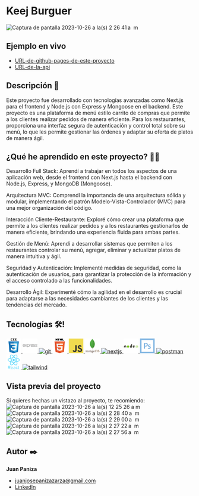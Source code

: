 # Keej Burguer
![Captura de pantalla 2023-10-26 a la(s) 2 26 41 a  m](https://github.com/JuanPaniza/Keej-Burger/assets/138939235/4abd91ad-c054-448b-b378-8f3f832481da)


## Ejemplo en vivo
- [URL-de-github-pages-de-este-proyecto](URL-de-github-pages-de-este-proyecto)
- [URL-de-la-api](URL-de-la-api)

## Descripción 📑
Este proyecto fue desarrollado con tecnologías avanzadas como Next.js para el frontend y Node.js con Express y Mongoose en el backend. Este proyecto es una plataforma de menú estilo carrito de compras que permite a los clientes realizar pedidos de manera eficiente. Para los restaurantes, proporciona una interfaz segura de autenticación y control total sobre su menú, lo que les permite gestionar las órdenes y adaptar su oferta de platos de manera ágil.

## ¿Qué he aprendido en este proyecto? 🙇🏻 

Desarrollo Full Stack: Aprendí a trabajar en todos los aspectos de una aplicación web, desde el frontend con Next.js hasta el backend con Node.js, Express, y MongoDB (Mongoose).

Arquitectura MVC: Comprendí la importancia de una arquitectura sólida y modular, implementando el patrón Modelo-Vista-Controlador (MVC) para una mejor organización del código.

Interacción Cliente-Restaurante: Exploré cómo crear una plataforma que permite a los clientes realizar pedidos y a los restaurantes gestionarlos de manera eficiente, brindando una experiencia fluida para ambas partes.

Gestión de Menú: Aprendí a desarrollar sistemas que permiten a los restaurantes controlar su menú, agregar, eliminar y actualizar platos de manera intuitiva y ágil.

Seguridad y Autenticación: Implementé medidas de seguridad, como la autenticación de usuarios, para garantizar la protección de la información y el acceso controlado a las funcionalidades.

Desarrollo Ágil: Experimenté cómo la agilidad en el desarrollo es crucial para adaptarse a las necesidades cambiantes de los clientes y las tendencias del mercado.

## Tecnologías 🛠!

<!-- Iconos sacados de: https://github.com/hendrasob/badges/blob/master/README.md y https://github.com/alexandresanlim/Badges4-README.md-Profile -->
<p align="left"> <a href="https://www.w3schools.com/css/" target="_blank" rel="noreferrer"> <img src="https://raw.githubusercontent.com/devicons/devicon/master/icons/css3/css3-original-wordmark.svg" alt="css3" width="40" height="40"/> </a> <a href="https://expressjs.com" target="_blank" rel="noreferrer"> <img src="https://raw.githubusercontent.com/devicons/devicon/master/icons/express/express-original-wordmark.svg" alt="express" width="40" height="40"/> </a> <a href="https://git-scm.com/" target="_blank" rel="noreferrer"> <img src="https://www.vectorlogo.zone/logos/git-scm/git-scm-icon.svg" alt="git" width="40" height="40"/> </a> <a href="https://www.w3.org/html/" target="_blank" rel="noreferrer"> <img src="https://raw.githubusercontent.com/devicons/devicon/master/icons/html5/html5-original-wordmark.svg" alt="html5" width="40" height="40"/> </a> <a href="https://developer.mozilla.org/en-US/docs/Web/JavaScript" target="_blank" rel="noreferrer"> <img src="https://raw.githubusercontent.com/devicons/devicon/master/icons/javascript/javascript-original.svg" alt="javascript" width="40" height="40"/> </a> <a href="https://www.mongodb.com/" target="_blank" rel="noreferrer"> <img src="https://raw.githubusercontent.com/devicons/devicon/master/icons/mongodb/mongodb-original-wordmark.svg" alt="mongodb" width="40" height="40"/> </a> <a href="https://nextjs.org/" target="_blank" rel="noreferrer"> <img src="https://cdn.worldvectorlogo.com/logos/nextjs-2.svg" alt="nextjs" width="40" height="40"/> </a> <a href="https://nodejs.org" target="_blank" rel="noreferrer"> <img src="https://raw.githubusercontent.com/devicons/devicon/master/icons/nodejs/nodejs-original-wordmark.svg" alt="nodejs" width="40" height="40"/> </a> <a href="https://www.photoshop.com/en" target="_blank" rel="noreferrer"> <img src="https://raw.githubusercontent.com/devicons/devicon/master/icons/photoshop/photoshop-line.svg" alt="photoshop" width="40" height="40"/> </a> <a href="https://postman.com" target="_blank" rel="noreferrer"> <img src="https://www.vectorlogo.zone/logos/getpostman/getpostman-icon.svg" alt="postman" width="40" height="40"/> </a> <a href="https://reactjs.org/" target="_blank" rel="noreferrer"> <img src="https://raw.githubusercontent.com/devicons/devicon/master/icons/react/react-original-wordmark.svg" alt="react" width="40" height="40"/> </a> <a href="https://tailwindcss.com/" target="_blank" rel="noreferrer"> <img src="https://www.vectorlogo.zone/logos/tailwindcss/tailwindcss-icon.svg" alt="tailwind" width="40" height="40"/> </a> </p>



## Vista previa del proyecto
Si quieres hechas un vistazo al proyecto, te recomiendo:
![Captura de pantalla 2023-10-26 a la(s) 12 25 26 a m](https://github.com/JuanPaniza/Keej-Burger/assets/138939235/c2c81d91-37c7-4555-b5ee-6b2436ec6699)
![Captura de pantalla 2023-10-26 a la(s) 2 28 40 a  m](https://github.com/JuanPaniza/Keej-Burger/assets/138939235/6c32e12c-5d49-4e0a-b73d-5850f0313523)
![Captura de pantalla 2023-10-26 a la(s) 2 29 00 a  m](https://github.com/JuanPaniza/Keej-Burger/assets/138939235/cc0c0124-f9cf-40a3-a54e-49b4017828ae)
![Captura de pantalla 2023-10-26 a la(s) 2 27 22 a  m](https://github.com/JuanPaniza/Keej-Burger/assets/138939235/af1fb1f4-2715-495b-ba00-72a245661c59)
![Captura de pantalla 2023-10-26 a la(s) 2 27 56 a  m](https://github.com/JuanPaniza/Keej-Burger/assets/138939235/26fdb31a-5375-464b-bfe7-cae5e948abac)






## Autor ✒️
**Juan Paniza**

* [juanjosepanizazarza@gmail.com](juanjosepanizazarza@gmail.com)
* [LinkedIn](https://www.linkedin.com/in/juanpaniza)


  
